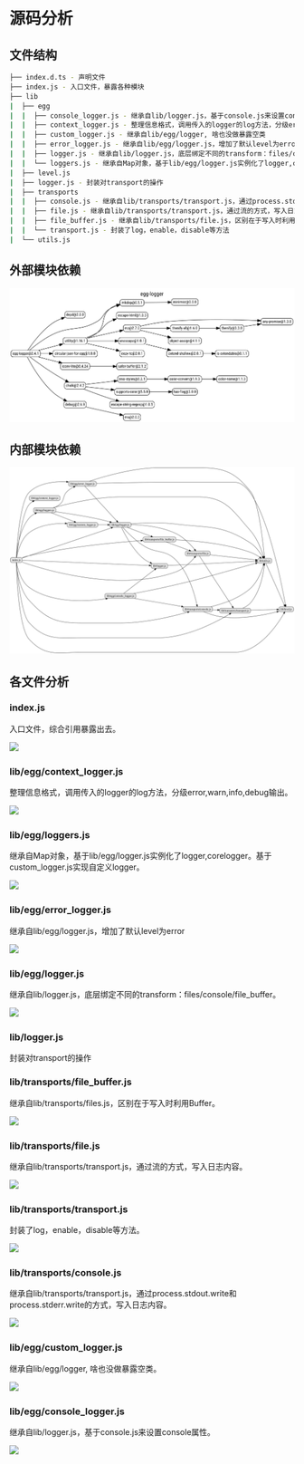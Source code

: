 # 源码分析

## 文件结构

``` bash
├── index.d.ts - 声明文件
├── index.js - 入口文件，暴露各种模块
├── lib
|  ├── egg
|  |  ├── console_logger.js - 继承自lib/logger.js，基于console.js来设置console属性
|  |  ├── context_logger.js - 整理信息格式，调用传入的logger的log方法，分级error,warn,info,debug输出。
|  |  ├── custom_logger.js - 继承自lib/egg/logger, 啥也没做暴露空类
|  |  ├── error_logger.js - 继承自lib/egg/logger.js，增加了默认level为error
|  |  ├── logger.js - 继承自lib/logger.js，底层绑定不同的transform：files/console/file_buffer
|  |  └── loggers.js - 继承自Map对象，基于lib/egg/logger.js实例化了logger,corelogger。基于custom_logger.js实现自定义logger
|  ├── level.js
|  ├── logger.js - 封装对transport的操作
|  ├── transports
|  |  ├── console.js - 继承自lib/transports/transport.js，通过process.stdout.write和process.stderr.write的方式，写入日志内容
|  |  ├── file.js - 继承自lib/transports/transport.js，通过流的方式，写入日志内容
|  |  ├── file_buffer.js - 继承自lib/transports/file.js，区别在于写入时利用Buffer
|  |  └── transport.js - 封装了log，enable，disable等方法
|  └── utils.js
```

## 外部模块依赖

![](./graphviz/egg-logger.svg)

## 内部模块依赖

![](./graphviz/egg-logger_inline.gv.svg)

## 各文件分析

### index.js

入口文件，综合引用暴露出去。

![](./graphviz/index.svg)

### lib/egg/context_logger.js

整理信息格式，调用传入的logger的log方法，分级error,warn,info,debug输出。

![](./graphviz/lib_egg_context_logger.svg)


### lib/egg/loggers.js

继承自Map对象，基于lib/egg/logger.js实例化了logger,corelogger。基于custom_logger.js实现自定义logger。

![](./graphviz/lib_egg_loggers.svg)

### lib/egg/error_logger.js

继承自lib/egg/logger.js，增加了默认level为error

![](./graphviz/lib_egg_error_logger.svg)


### lib/egg/logger.js

继承自lib/logger.js，底层绑定不同的transform：files/console/file_buffer。

![](./graphviz/lib_egg_logger.svg)


### lib/logger.js

封装对transport的操作

### lib/transports/file_buffer.js

继承自lib/transports/files.js，区别在于写入时利用Buffer。

![](./graphviz/lib_transports_file_buffer.svg)


### lib/transports/file.js

继承自lib/transports/transport.js，通过流的方式，写入日志内容。

![](./graphviz/lib_transports_files.svg)


### lib/transports/transport.js

封装了log，enable，disable等方法。

![](./graphviz/lib_transports_transport.svg)

### lib/transports/console.js

继承自lib/transports/transport.js，通过process.stdout.write和process.stderr.write的方式，写入日志内容。

![](./graphviz/lib_transports_console.svg)

### lib/egg/custom_logger.js

继承自lib/egg/logger, 啥也没做暴露空类。

![](./graphviz/lib_egg_custom_logger.svg)

### lib/egg/console_logger.js

继承自lib/logger.js，基于console.js来设置console属性。

![](./graphviz/lib_egg_console_logger.svg)


